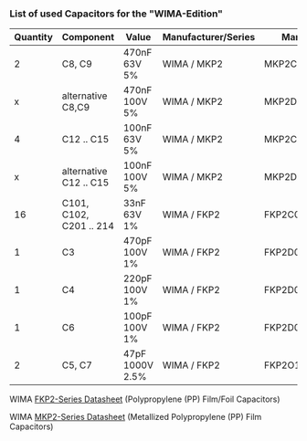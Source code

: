 ### List of used Capacitors for the "WIMA-Edition"  
  
  
Quantity | Component | Value | Manufacturer/Series | Manuf.-Type | Vendor | Vendor-Art.-No
-------- | -------- | -------- | -------- | -------- | -------- | --------
2 | C8, C9 | 470nF 63V 5%  | WIMA / MKP2 | MKP2C034701M00J   | ? | ?  
x | alternative C8,C9 | 470nF 100V 5%  | WIMA / MKP2 | MKP2D034701M00J | Mouser | [505-MKP2D034701MJSSD](https://eu.mouser.com/ProductDetail/WIMA/MKP2D034701M00JSSD?qs=RB4whv9F6rz11gXdVVfF6w%3D%3D)
4 | C12 .. C15 | 100nF 63V 5%  | WIMA / MKP2 | MKP2C031001F00J | Mouser | [505-MKP2C031001F00JS](https://eu.mouser.com/ProductDetail/WIMA/MKP2C031001F00JSSD?qs=iPPgFPFs9PMcd%252BYU%252BMRHkw%3D%3D)
x | alternative C12 .. C15 | 100nF 100V 5%  | WIMA / MKP2 | MKP2D031001F00J | Mouser | [505-MKP2D031001FJI00](https://eu.mouser.com/ProductDetail/WIMA/MKP2D031001F00JI00?qs=sJjjjplDs9u1SRmPcC2duw%3D%3D)
16 | C101, C102, C201 .. 214 | 33nF 63V 1% | WIMA / FKP2 | FKP2C023301L00E | buerklin.com | [42D8428](https://www.buerklin.com/en/p/wima/film-capacitors/fkp2c023301l00essd/42D8428/)
1 | C3 | 470pF 100V 1% | WIMA / FKP2 | FKP2D004701D00E | buerklin.com | [42D8438](https://www.buerklin.com/en/p/wima/film-capacitors/fkp2d004701d00essd/42D8438/)
1 | C4 | 220pF 100V 1% | WIMA / FKP2 | FKP2D002201D00E | buerklin.com | [42D8434](https://www.buerklin.com/en/p/wima/film-capacitors/fkp2d002201d00essd/42D8434/)
1 | C6 | 100pF 100V 1% | WIMA / FKP2 | FKP2D001001D00E | buerklin.com | [42D8430](https://www.buerklin.com/en/p/wima/film-capacitors/fkp2d001001d00essd/42D8430/)
2 | C5, C7 | 47pF 1000V 2.5% | WIMA / FKP2 | FKP2O100471D00H | Mouser | [505-FKP2O10471D0HO0](https://eu.mouser.com/ProductDetail/WIMA/FKP2O100471D00HO00?qs=WI052HLiD5gTYAbXe%2FIo1g%3D%3D)

WIMA [FKP2-Series Datasheet](https://github.com/analoghifi/capacitors/blob/main/audio%20and%20filter%20capacitors/docs/datasheets/kp/WIMA_FKP_2__NEW_ROHS__EN.pdf) (Polypropylene (PP) Film/Foil Capacitors)  

WIMA [MKP2-Series Datasheet](https://github.com/analoghifi/capacitors/blob/main/audio%20and%20filter%20capacitors/docs/datasheets/mkp/e_WIMA_MKP_2.pdf) (Metallized Polypropylene (PP) Film Capacitors)
